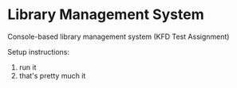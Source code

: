# Library Management System
Console-based library management system (KFD Test Assignment)

Setup instructions:
1. run it
2. that's pretty much it
